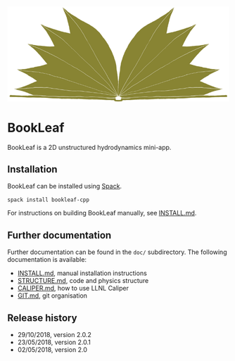 ![BookLeaf logo](doc/img/logo.png "BookLeaf logo")

# BookLeaf

BookLeaf is a 2D unstructured hydrodynamics mini-app.

## Installation

BookLeaf can be installed using [Spack](https://spack.io/).

```
spack install bookleaf-cpp
```

For instructions on building BookLeaf manually, see
[INSTALL.md](doc/INSTALL.md).

## Further documentation

Further documentation can be found in the `doc/` subdirectory. The following
documentation is available:

- [INSTALL.md](doc/INSTALL.md), manual installation instructions
- [STRUCTURE.md](doc/STRUCTURE.md), code and physics structure
- [CALIPER.md](doc/CALIPER.md), how to use LLNL Caliper
- [GIT.md](doc/GIT.md), git organisation

## Release history

* 29/10/2018, version 2.0.2
* 23/05/2018, version 2.0.1
* 02/05/2018, version 2.0
